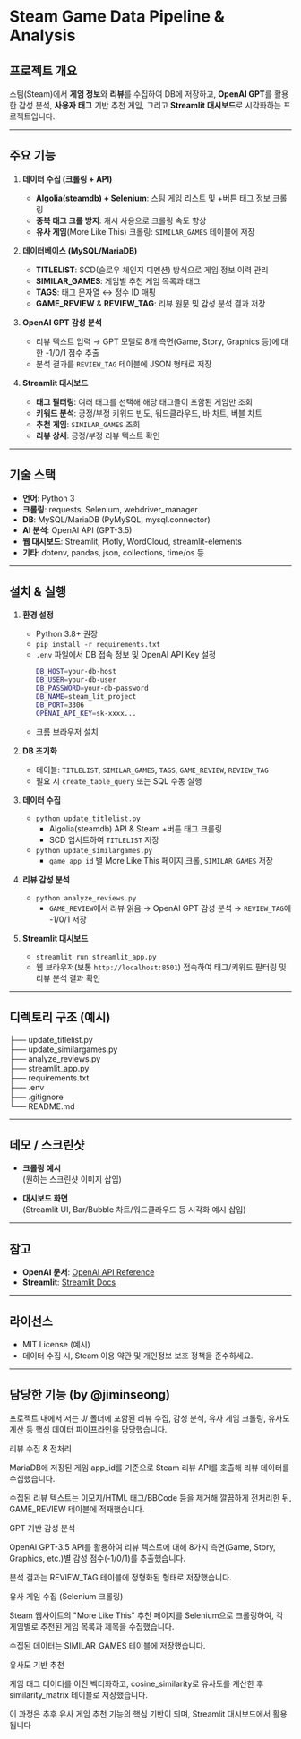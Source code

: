 # Steam Game Data Pipeline & Analysis

## 프로젝트 개요
스팀(Steam)에서 **게임 정보**와 **리뷰**를 수집하여 DB에 저장하고, **OpenAI GPT**를 활용한 감성 분석, **사용자 태그** 기반 추천 게임, 그리고 **Streamlit 대시보드**로 시각화하는 프로젝트입니다.

---

## 주요 기능
1. **데이터 수집 (크롤링 + API)**
   - **Algolia(steamdb) + Selenium**: 스팀 게임 리스트 및 +버튼 태그 정보 크롤링
   - **중복 태그 크롤 방지**: 캐시 사용으로 크롤링 속도 향상
   - **유사 게임**(More Like This) 크롤링: `SIMILAR_GAMES` 테이블에 저장

2. **데이터베이스 (MySQL/MariaDB)**
   - **TITLELIST**: SCD(슬로우 체인지 디멘션) 방식으로 게임 정보 이력 관리
   - **SIMILAR_GAMES**: 게임별 추천 게임 목록과 태그
   - **TAGS**: 태그 문자열 ↔ 정수 ID 매핑
   - **GAME_REVIEW** & **REVIEW_TAG**: 리뷰 원문 및 감성 분석 결과 저장

3. **OpenAI GPT 감성 분석**
   - 리뷰 텍스트 입력 → GPT 모델로 8개 측면(Game, Story, Graphics 등)에 대한 -1/0/1 점수 추출
   - 분석 결과를 `REVIEW_TAG` 테이블에 JSON 형태로 저장

4. **Streamlit 대시보드**
   - **태그 필터링**: 여러 태그를 선택해 해당 태그들이 포함된 게임만 조회
   - **키워드 분석**: 긍정/부정 키워드 빈도, 워드클라우드, 바 차트, 버블 차트
   - **추천 게임**: `SIMILAR_GAMES` 조회
   - **리뷰 상세**: 긍정/부정 리뷰 텍스트 확인

---

## 기술 스택
- **언어**: Python 3
- **크롤링**: requests, Selenium, webdriver_manager
- **DB**: MySQL/MariaDB (PyMySQL, mysql.connector)
- **AI 분석**: OpenAI API (GPT-3.5)
- **웹 대시보드**: Streamlit, Plotly, WordCloud, streamlit-elements
- **기타**: dotenv, pandas, json, collections, time/os 등

---

## 설치 & 실행

1. **환경 설정**
   - Python 3.8+ 권장
   - `pip install -r requirements.txt`
   - `.env` 파일에서 DB 접속 정보 및 OpenAI API Key 설정
     ```bash
     DB_HOST=your-db-host
     DB_USER=your-db-user
     DB_PASSWORD=your-db-password
     DB_NAME=steam_lit_project
     DB_PORT=3306
     OPENAI_API_KEY=sk-xxxx...
     ```
   - 크롬 브라우저 설치

2. **DB 초기화**
   - 테이블: `TITLELIST`, `SIMILAR_GAMES`, `TAGS`, `GAME_REVIEW`, `REVIEW_TAG`
   - 필요 시 `create_table_query` 또는 SQL 수동 실행

3. **데이터 수집**
   - `python update_titlelist.py`  
     - Algolia(steamdb) API & Steam +버튼 태그 크롤링  
     - SCD 업서트하여 `TITLELIST` 저장
   - `python update_similargames.py`  
     - `game_app_id` 별 More Like This 페이지 크롤, `SIMILAR_GAMES` 저장

4. **리뷰 감성 분석**
   - `python analyze_reviews.py`  
     - `GAME_REVIEW`에서 리뷰 읽음 → OpenAI GPT 감성 분석 → `REVIEW_TAG`에 -1/0/1 저장

5. **Streamlit 대시보드**
   - `streamlit run streamlit_app.py`
   - 웹 브라우저(보통 `http://localhost:8501`) 접속하여 태그/키워드 필터링 및 리뷰 분석 결과 확인

---

## 디렉토리 구조 (예시)   
├── update_titlelist.py   
├── update_similargames.py   
├── analyze_reviews.py   
├── streamlit_app.py   
├── requirements.txt   
├── .env     
├── .gitignore     
└── README.md       


---

## 데모 / 스크린샷

- **크롤링 예시**  
  (원하는 스크린샷 이미지 삽입)

- **대시보드 화면**  
  (Streamlit UI, Bar/Bubble 차트/워드클라우드 등 시각화 예시 삽입)

---

## 참고
- **OpenAI 문서**: [OpenAI API Reference](https://platform.openai.com/docs/introduction)
- **Streamlit**: [Streamlit Docs](https://docs.streamlit.io)

---

## 라이선스
- MIT License (예시)  
- 데이터 수집 시, Steam 이용 약관 및 개인정보 보호 정책을 준수하세요.

---
## 담당한 기능 (by @jiminseong)

프로젝트 내에서 저는 J/ 폴더에 포함된 리뷰 수집, 감성 분석, 유사 게임 크롤링, 유사도 계산 등 핵심 데이터 파이프라인을 담당했습니다.

리뷰 수집 & 전처리

MariaDB에 저장된 게임 app_id를 기준으로 Steam 리뷰 API를 호출해 리뷰 데이터를 수집했습니다.

수집된 리뷰 텍스트는 이모지/HTML 태그/BBCode 등을 제거해 깔끔하게 전처리한 뒤, GAME_REVIEW 테이블에 적재했습니다.

GPT 기반 감성 분석

OpenAI GPT-3.5 API를 활용하여 리뷰 텍스트에 대해 8가지 측면(Game, Story, Graphics, etc.)별 감성 점수(-1/0/1)를 추출했습니다.

분석 결과는 REVIEW_TAG 테이블에 정형화된 형태로 저장했습니다.

유사 게임 수집 (Selenium 크롤링)

Steam 웹사이트의 "More Like This" 추천 페이지를 Selenium으로 크롤링하여, 각 게임별로 추천된 게임 목록과 제목을 수집했습니다.

수집된 데이터는 SIMILAR_GAMES 테이블에 저장했습니다.

유사도 기반 추천

게임 태그 데이터를 이진 벡터화하고, cosine_similarity로 유사도를 계산한 후 similarity_matrix 테이블로 저장했습니다.

이 과정은 추후 유사 게임 추천 기능의 핵심 기반이 되며, Streamlit 대시보드에서 활용됩니다
